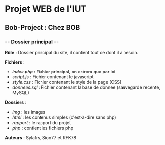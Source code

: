 # Projet WEB de l'IUT
## Bob-Project : Chez BOB
### -- Dossier principal --

**Rôle** : Dossier principal du site, il contient tout ce dont il a besoin.


**Fichiers** :

* *index.php* : Fichier principal, on entrera que par ici
* *script.js* : Fichier contenant le javascript
* *style.css* : Fichier contenant le style de la page (CSS)
* *donnees.sql* : Fichier contenant la base de donnee (sauvegarde recente, MySQL)

**Dossiers** :

* *img* : les images
* *html* : les contenus simples (c'est-à-dire sans php)
* *rapport* : le rapport du projet
* *php* : contient les fichiers php

**Auteurs** :
Sylafrs, Sion77 et RFK78
